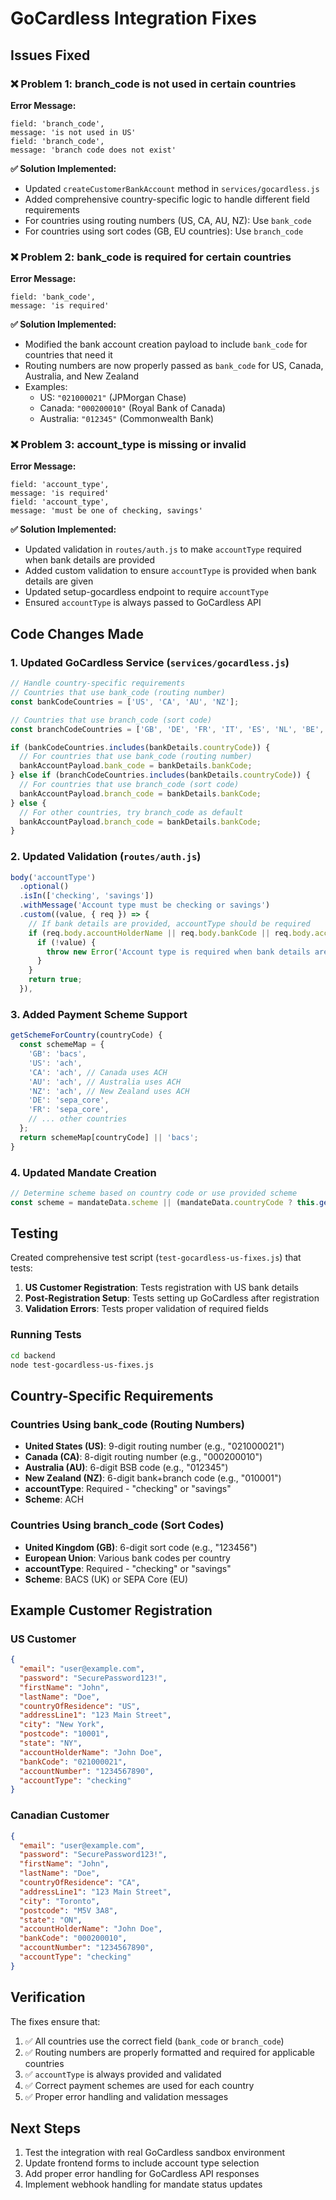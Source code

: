 # GoCardless Integration Fixes

## Issues Fixed

### ❌ Problem 1: branch_code is not used in certain countries
**Error Message:**
```
field: 'branch_code',
message: 'is not used in US'
field: 'branch_code',
message: 'branch code does not exist'
```

**✅ Solution Implemented:**
- Updated `createCustomerBankAccount` method in `services/gocardless.js`
- Added comprehensive country-specific logic to handle different field requirements
- For countries using routing numbers (US, CA, AU, NZ): Use `bank_code`
- For countries using sort codes (GB, EU countries): Use `branch_code`

### ❌ Problem 2: bank_code is required for certain countries
**Error Message:**
```
field: 'bank_code',
message: 'is required'
```

**✅ Solution Implemented:**
- Modified the bank account creation payload to include `bank_code` for countries that need it
- Routing numbers are now properly passed as `bank_code` for US, Canada, Australia, and New Zealand
- Examples: 
  - US: `"021000021"` (JPMorgan Chase)
  - Canada: `"000200010"` (Royal Bank of Canada)
  - Australia: `"012345"` (Commonwealth Bank)

### ❌ Problem 3: account_type is missing or invalid
**Error Message:**
```
field: 'account_type',
message: 'is required'
field: 'account_type',
message: 'must be one of checking, savings'
```

**✅ Solution Implemented:**
- Updated validation in `routes/auth.js` to make `accountType` required when bank details are provided
- Added custom validation to ensure `accountType` is provided when bank details are given
- Updated setup-gocardless endpoint to require `accountType`
- Ensured `accountType` is always passed to GoCardless API

## Code Changes Made

### 1. Updated GoCardless Service (`services/gocardless.js`)

```javascript
// Handle country-specific requirements
// Countries that use bank_code (routing number)
const bankCodeCountries = ['US', 'CA', 'AU', 'NZ'];

// Countries that use branch_code (sort code)
const branchCodeCountries = ['GB', 'DE', 'FR', 'IT', 'ES', 'NL', 'BE', 'AT', 'IE', 'PT', 'FI', 'LU', 'SE', 'DK', 'NO'];

if (bankCodeCountries.includes(bankDetails.countryCode)) {
  // For countries that use bank_code (routing number)
  bankAccountPayload.bank_code = bankDetails.bankCode;
} else if (branchCodeCountries.includes(bankDetails.countryCode)) {
  // For countries that use branch_code (sort code)
  bankAccountPayload.branch_code = bankDetails.bankCode;
} else {
  // For other countries, try branch_code as default
  bankAccountPayload.branch_code = bankDetails.bankCode;
}
```

### 2. Updated Validation (`routes/auth.js`)

```javascript
body('accountType')
  .optional()
  .isIn(['checking', 'savings'])
  .withMessage('Account type must be checking or savings')
  .custom((value, { req }) => {
    // If bank details are provided, accountType should be required
    if (req.body.accountHolderName || req.body.bankCode || req.body.accountNumber) {
      if (!value) {
        throw new Error('Account type is required when bank details are provided');
      }
    }
    return true;
  }),
```

### 3. Added Payment Scheme Support

```javascript
getSchemeForCountry(countryCode) {
  const schemeMap = {
    'GB': 'bacs',
    'US': 'ach',
    'CA': 'ach', // Canada uses ACH
    'AU': 'ach', // Australia uses ACH
    'NZ': 'ach', // New Zealand uses ACH
    'DE': 'sepa_core',
    'FR': 'sepa_core',
    // ... other countries
  };
  return schemeMap[countryCode] || 'bacs';
}
```

### 4. Updated Mandate Creation

```javascript
// Determine scheme based on country code or use provided scheme
const scheme = mandateData.scheme || (mandateData.countryCode ? this.getSchemeForCountry(mandateData.countryCode) : 'bacs');
```

## Testing

Created comprehensive test script (`test-gocardless-us-fixes.js`) that tests:

1. **US Customer Registration**: Tests registration with US bank details
2. **Post-Registration Setup**: Tests setting up GoCardless after registration
3. **Validation Errors**: Tests proper validation of required fields

### Running Tests

```bash
cd backend
node test-gocardless-us-fixes.js
```

## Country-Specific Requirements

### Countries Using bank_code (Routing Numbers)
- **United States (US)**: 9-digit routing number (e.g., "021000021")
- **Canada (CA)**: 8-digit routing number (e.g., "000200010")
- **Australia (AU)**: 6-digit BSB code (e.g., "012345")
- **New Zealand (NZ)**: 6-digit bank+branch code (e.g., "010001")
- **accountType**: Required - "checking" or "savings"
- **Scheme**: ACH

### Countries Using branch_code (Sort Codes)
- **United Kingdom (GB)**: 6-digit sort code (e.g., "123456")
- **European Union**: Various bank codes per country
- **accountType**: Required - "checking" or "savings"
- **Scheme**: BACS (UK) or SEPA Core (EU)

## Example Customer Registration

### US Customer
```json
{
  "email": "user@example.com",
  "password": "SecurePassword123!",
  "firstName": "John",
  "lastName": "Doe",
  "countryOfResidence": "US",
  "addressLine1": "123 Main Street",
  "city": "New York",
  "postcode": "10001",
  "state": "NY",
  "accountHolderName": "John Doe",
  "bankCode": "021000021",
  "accountNumber": "1234567890",
  "accountType": "checking"
}
```

### Canadian Customer
```json
{
  "email": "user@example.com",
  "password": "SecurePassword123!",
  "firstName": "John",
  "lastName": "Doe",
  "countryOfResidence": "CA",
  "addressLine1": "123 Main Street",
  "city": "Toronto",
  "postcode": "M5V 3A8",
  "state": "ON",
  "accountHolderName": "John Doe",
  "bankCode": "000200010",
  "accountNumber": "1234567890",
  "accountType": "checking"
}
```

## Verification

The fixes ensure that:

1. ✅ All countries use the correct field (`bank_code` or `branch_code`)
2. ✅ Routing numbers are properly formatted and required for applicable countries
3. ✅ `accountType` is always provided and validated
4. ✅ Correct payment schemes are used for each country
5. ✅ Proper error handling and validation messages

## Next Steps

1. Test the integration with real GoCardless sandbox environment
2. Update frontend forms to include account type selection
3. Add proper error handling for GoCardless API responses
4. Implement webhook handling for mandate status updates 